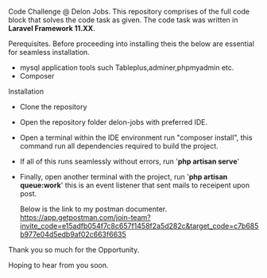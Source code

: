 Code Challenge @ Delon Jobs.
This repository comprises of the full code block that solves the code task as given.
The code task was written in **Laravel Framework 11.XX**.

Perequisites.
Before proceeding into installing theis the below are essential for seamless installation.
- mysql application tools such Tableplus,adminer,phpmyadmin etc.
- Composer
  
Installation
- Clone the repository
- Open the repository folder delon-jobs with preferred IDE.
- Open a terminal within the IDE environment run "composer install", this command run all dependencies required to build the project.
- If all of this runs seamlessly without errors, run '**php artisan serve**'
- Finally, open another terminal with the project, run '**php artisan queue:work**' this is an event listener that sent mails to receipent upon post.

  Below is the link to my postman documenter.
  https://app.getpostman.com/join-team?invite_code=e15adfb054f7c8c657f1458f2a5d282c&target_code=c7b685b977e04d5edb9af02c663f6635

Thank you so much for the Opportunity.

Hoping to hear from you soon.


